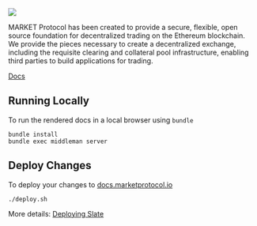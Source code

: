 <img src="https://github.com/MARKETProtocol/dApp/blob/master/src/img/MARKETProtocol-Light.png?raw=true" align="middle">

MARKET Protocol has been created to provide a secure, flexible, open source foundation for decentralized trading on the Ethereum blockchain.  We provide the pieces necessary to create a decentralized exchange, including the requisite clearing and collateral pool infrastructure, enabling third parties to build applications for trading.

[Docs](http://docs.marketprotocol.io/)

## Running Locally

To run the rendered docs in a local browser using `bundle`

```shell
bundle install
bundle exec middleman server
```

## Deploy Changes

To deploy your changes to [docs.marketprotocol.io](https://docs.marketprotocol.io/)

```shell
./deploy.sh
```

More details: [Deploying Slate](https://github.com/lord/slate/wiki/Deploying-Slate)

